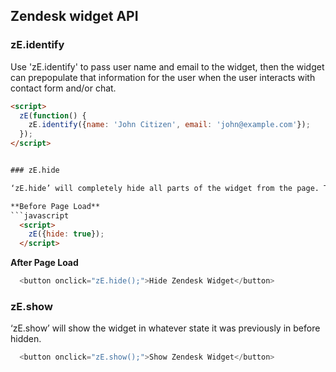 ## Zendesk widget API


### zE.identify

Use 'zE.identify' to pass user name and email to the widget, then the widget can prepopulate that information for the user when the user interacts with contact form and/or chat.

```html
<script>
  zE(function() {
    zE.identify({name: 'John Citizen', email: 'john@example.com'});
  });
</script>


### zE.hide

‘zE.hide’ will completely hide all parts of the widget from the page. This can be invoked before page load or after

**Before Page Load**
```javascript
  <script>
    zE({hide: true});
  </script>
```

**After Page Load**
```javascript
  <button onclick="zE.hide();">Hide Zendesk Widget</button>
```


### zE.show

‘zE.show’ will show the widget in whatever state it was previously in before hidden.

```javascript
  <button onclick="zE.show();">Show Zendesk Widget</button>
```
